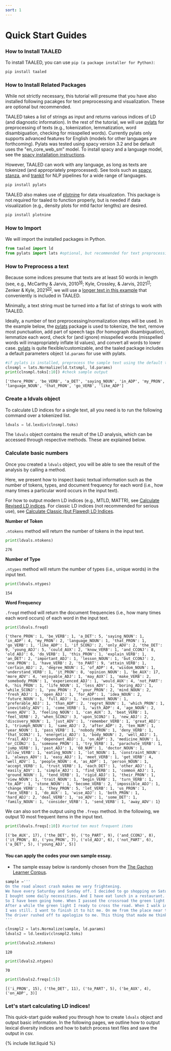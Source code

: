 ```yaml
---
sort: 1
---
```


# Quick Start Guides

### How to Install TAALED
To install TAALED, you can use `pip (a package installer for Python)`:

```bash
pip install taaled
```

### How to Install Related Packages
While not strictly necessary, this tutorial will presume that you have also installed following pacakges for text preprocessing and visualization. These are optional but recommended.

TAALED takes a list of strings as input and returns various indices of LD (and diagnostic information). In the rest of the tutorial, we will use [pylats](https://github.com/LCR-ADS-Lab/pylats) for preprocessing of texts (e.g., tokenization, lemmatization, word disambiguation, checking for misspelled words). Currently pylats only supports advanced features for English (models for other languages are forthcoming). Pylats was tested using spacy version 3.2 and be default uses the "en_core_web_sm" model. To install spacy and a language model, see the [spacy installation instructions](https://spacy.io/usage).

However, TAALED can work with any language, as long as texts are tokenized (and appropriately preprocessed). See tools such as [spacy](https://spacy.io/), [stanza](https://stanfordnlp.github.io/stanza/), and [trankit](https://github.com/nlp-uoregon/trankit) for NLP pipelines for a wide range of languages.

```bash
pip install pylats
```

TAALED also makes use of [plotnine](https://plotnine.readthedocs.io/en/stable/installation.html) for data visualization. This package is not required for taaled to function properly, but is needed if data visualization (e.g., density plots for mtld factor lengths) are desired.

```bash
pip install plotnine
```

### How to Import 
We will import the installed packages in Python.

```python
from taaled import ld
from pylats import lats #optional, but recommended for text preprocessing
```

### How to Preprocess a text
Because some indices presume that texts are at least 50 words in length (see, e.g., McCarthy & Jarvis, 2010<sup>[16](https://lcr-ads-lab.github.io/TAALED/docs/references/1.%20Studies.html#mccarthy-p-m--jarvis-s-2007)</sup>; Kyle, Crossley, & Jarvis, 2021<sup>[11](https://lcr-ads-lab.github.io/TAALED/docs/references/1.%20Studies.html#kyle-k-crossley-s-a--jarvis-s-2021)</sup>; Zenker & Kyle, 2021<sup>[20](https://lcr-ads-lab.github.io/TAALED/docs/references/1.%20Studies.html#zenker-f--kyle-k-2021)</sup>, we will use a [longer text in this example](https://catalog.ldc.upenn.edu/desc/addenda/LDC2014T06.orig.txt) that conveniently is included in TAALED.

Minimally, a text string must be turned into a flat list of strings to work with TAALED.

Ideally, a number of text preprocessing/normalization steps will be used. In the example below, the [pylats](https://github.com/LCR-ADS-Lab/pylats) package is used to tokenize, the text, remove most punctuation, add part of speech tags (for homograph disambiguation), lemmatize each word, check for (and ignore) misspelled words (misspelled words will innapropriately inflate ld values), and convert all words to lower case. [pylats](https://github.com/LCR-ADS-Lab/pylats) is quite flexible/customizable, and the taaled package includes a default parameters object `ld.params` for use with pylats.

```python
#if pylats is installed, preprocess the sample text using the default taaled parameters file
clnsmpl = lats.Normalize(ld.txtsmpl, ld.params)
print(clnsmpl.toks[:10]) #check sample output
```

```result
['there_PRON', 'be_VERB', 'a_DET', 'saying_NOUN', 'in_ADP', 'my_PRON', 'language_NOUN', 'that_PRON', 'go_VERB', 'like_ADP']
```

### Create a ldvals object

To calculate LD indices for a single text, all you need is to run the following command over a tokenized list. 

```python
ldvals = ld.lexdiv(clnsmpl.toks)
```
The `ldvals` object contains the result of the LD analysis, which can be accessed through respective methods. These are explained below.

### Calculate basic numbers
Once you created a `ldvals` object, you will be able to see the result of the analysis by calling a method.

Here, we present how to inspect basic textual information such as the number of tokens, types, and document frequency for each word (i.e., how many times a particular word occurs in the input text).

For how to output modern LD indices (e.g., MTLD, MATTR), see [Calculate Revised LD indices](https://lcr-ads-lab.github.io/TAALED/ld_indices/1.%20Revised_LD_indices.html).
For classic LD indices (not recommended for serious use), see [Calculate Classic (but Flawed) LD Indices](https://lcr-ads-lab.github.io/TAALED/ld_indices/2.%20Classic_LD_indices.html).


**Number of Token**

`.ntokens` method will return the number of tokens in the input text.

```python
print(ldvals.ntokens)
```
```result
276
```

**Number of Type**

`.ntypes` method will return the number of types (i.e., unique words) in the input text.

```python
print(ldvals.ntypes)
```
```result
154
```

**Word Frequency**

`.freqd` method will return the document frequencies (i.e., how many times each word occurs) of each word in the input text.

```python
print(ldvals.freqd)
```
```result
{'there_PRON': 1, 'be_VERB': 1, 'a_DET': 5, 'saying_NOUN': 1, 'in_ADP': 4, 'my_PRON': 2, 'language_NOUN': 1, 'that_PRON': 1, 'go_VERB': 1, 'like_ADP': 1, 'if_SCONJ': 2, 'only_ADV': 2, 'the_DET': 9, 'young_ADJ': 5, 'could_AUX': 2, 'know_VERB': 1, 'and_CCONJ': 8, 'old_ADJ': 6, 'do_VERB': 1, 'this_PRON': 1, 'explain_VERB': 1, 'an_DET': 2, 'important_ADJ': 1, 'lesson_NOUN': 1, 'but_CCONJ': 2, 'one_PRON': 1, 'have_VERB': 2, 'to_PART': 9, 'attain_VERB': 1, 'certain_ADJ': 2, 'degree_NOUN': 1, 'of_ADP': 4, 'wisdom_NOUN': 1, 'understand_VERB': 1, 'it_PRON': 8, 'opinion_NOUN': 1, 'be_AUX': 17, 'more_ADV': 4, 'enjoyable_ADJ': 1, 'may_AUX': 1, 'make_VERB': 2, 'somebody_PRON': 1, 'experienced_ADJ': 1, 'would_AUX': 4, 'not_PART': 6, 'his_PRON': 1, 'life_NOUN': 1, 'less_ADV': 1, 'boring_ADJ': 1, 'while_SCONJ': 1, 'you_PRON': 7, 'your_PRON': 2, 'mind_NOUN': 2, 'fresh_ADJ': 1, 'open_ADJ': 1, 'for_ADP': 1, 'idea_NOUN': 2, 'future_NOUN': 1, 'full_ADJ': 1, 'excitement_NOUN': 1, 'preferable_ADJ': 1, 'than_ADP': 2, 'regret_NOUN': 1, 'which_PRON': 1, 'inevitably_ADV': 1, 'come_VERB': 1, 'with_ADP': 4, 'age_NOUN': 2, 'even_ADV': 3, 'feeling_NOUN': 1, 'can_AUX': 3, 'beat_VERB': 1, 'feel_VERB': 2, 'when_SCONJ': 3, 'upon_SCONJ': 1, 'new_ADJ': 2, 'discovery_NOUN': 1, 'just_ADV': 1, 'remember_VERB': 1, 'great_ADJ': 1, 'triumph_NOUN': 1, 'same_ADJ': 2, 'after_ADP': 2, 'ten_NUM': 1, 'year_NOUN': 1, 'pass_VERB': 1, 'nobody_PRON': 1, 'deny_VERB': 1, 'that_SCONJ': 1, 'energetic_ADJ': 1, 'body_NOUN': 2, 'well_ADJ': 1, 'frail_ADJ': 1, 'dependant_ADJ': 1, 'on_ADP': 3, 'medicine_NOUN': 1, 'or_CCONJ': 1, 'someone_PRON': 1, 'try_VERB': 1, 'parachute_VERB': 1, 'jump_VERB': 1, 'past_ADJ': 1, '60_NUM': 1, 'doctor_NOUN': 1, 'allow_VERB': 1, 'eating_NOUN': 1, 'lot_NOUN': 1, 'constraint_NOUN': 1, 'always_ADV': 1, 'easy_ADJ': 1, 'meet_VERB': 1, 'get_VERB': 4, 'well_ADV': 1, 'people_NOUN': 4, 'as_ADP': 1, 'person_NOUN': 1, 'accept_VERB': 1, 'trust_VERB': 1, 'each_DET': 1, 'other_ADJ': 1, 'easily_ADV': 1, 'simple_ADJ': 1, 'find_VERB': 1, 'common_ADJ': 1, 'ground_NOUN': 1, 'tend_VERB': 1, 'rigid_ADJ': 1, 'their_PRON': 1, 'view_NOUN': 1, 'trait_NOUN': 1, 'begin_VERB': 1, 'turn_VERB': 1, 'to_ADP': 1, 'stone_NOUN': 1, 'become_VERB': 2, 'impossible_ADJ': 1, 'change_VERB': 1, 'they_PRON': 5, 'let_VERB': 1, 'us_PRON': 1, 'face_VERB': 1, 'do_AUX': 1, 'wise_ADJ': 1, 'both_PRON': 1, 'hard_ADJ': 2, 'deal_VERB': 1, 'so_ADV': 1, 'some_DET': 1, 'family_NOUN': 1, 'consider_VERB': 1, 'send_VERB': 1, 'away_ADV': 1}
```
We can also sort the output using the `.freqs` method. In the following, we output 10 most frequent items in the input text.
```python
print(ldvals.freqs[:10]) #sorted ten most frequent items
```
```result
[('be_AUX', 17), ('the_DET', 9), ('to_PART', 9), ('and_CCONJ', 8), ('it_PRON', 8), ('you_PRON', 7), ('old_ADJ', 6), ('not_PART', 6), ('a_DET', 5), ('young_ADJ', 5)]
```

#### You can apply the codes your own sample essay.
* The sample essay below is randomly chosen from the [The Gachon Learner Corpus](https://app.box.com/s/vw4803lct2dq4xbrquae).

```python
sample ='''
On the road almost crash makes me very frightening. 
We have every Saturday and Sunday off. I decided to go shopping on Saturday. 
I bought some daily necessities. And I have eat lunch in a restaurant. 
So I have been going home. When I passed the crossroad the green light was not bright. 
After a while the green light I ready to cross the road. When I walk in the middle of the road suddenly a car rushed. 
I was still. I want to finish it to hit me. On me from the place near the car stopped. The tyres was made brake loud. 
The driver rushed off to apologize to me. This thing that made me think I fear.
'''

clnsmpl2 = lats.Normalize(sample, ld.params)
ldvals2 = ld.lexdiv(clnsmpl2.toks)
```

```python
print(ldvals2.ntokens)
```
```result
120
```

```python
print(ldvals2.ntypes)
```
```result
70
```
```python
print(ldvals2.freqs[:5])
```
```result
[('i_PRON', 15), ('the_DET', 11), ('to_PART', 5), ('be_AUX', 4), ('on_ADP', 3)]
```

### Let's start calculating LD indices!
This quick-start guide walked you through how to create `ldvals` object and output basic information.
In the following pages, we outline how to output lexical diversity indices and how to batch process text files and save the output in csv.

{% include list.liquid %}
